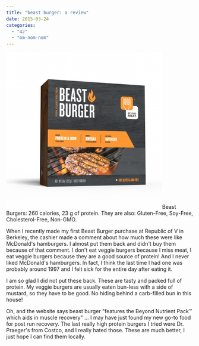 ```yaml
---
title: "beast burger: a review"
date: 2015-03-24
categories: 
  - "42"
  - "om-nom-nom"
---
```


![Beast-Burger-Box](images/Beast-Burger-Box.jpg)Beast Burgers: 260 calories, 23 g of protein. They are also: Gluten-Free, Soy-Free, Cholesterol-Free, Non-GMO.

When I recently made my first Beast Burger purchase at Republic of V in Berkeley, the cashier made a comment about how much these were like McDonald's hamburgers. I almost put them back and didn't buy them because of that comment. I don't eat veggie burgers because I miss meat, I eat veggie burgers because they are a good source of protein! And I never liked McDonald's hamburgers. In fact, I think the last time I had one was probably around 1997 and I felt sick for the entire day after eating it.

I am so glad I did not put these back. These are tasty and packed full of protein. My veggie burgers are usually eaten bun-less with a side of mustard, so they have to be good. No hiding behind a carb-filled bun in this house!

Oh, and the website says beast burger "features the Beyond Nutrient Pack™ which aids in muscle recovery" ... I may have just found my new go-to food for post run recovery. The last really high protein burgers I tried were Dr. Praeger's from Costco, and I really hated those. These are much better, I just hope I can find them locally.
